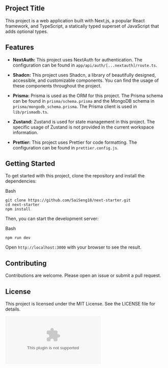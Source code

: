 ## Project Title

This project is a web application built with Next.js, a popular React framework, and TypeScript, a statically typed superset of JavaScript that adds optional types.

## Features

- **NextAuth:**  This project uses NextAuth for authentication. The configuration can be found in  `app/api/auth/[...nextauth]/route.ts`.

- **Shadcn:**  This project uses Shadcn, a library of beautifully designed, accessible, and customizable components. You can find the usage of these components throughout the project.
  
- **Prisma:**  Prisma is used as the ORM for this project. The Prisma schema can be found in  `prisma/schema.prisma`  and the MongoDB schema in  `prisma/mongodb_schema.prisma`. The Prisma client is used in  `lib/prismadb.ts`.

- **Zustand:**  Zustand is used for state management in this project. The specific usage of Zustand is not provided in the current workspace information.
- **Prettier:**  This project uses Prettier for code formatting. The configuration can be found in  `prettier.config.js`.

## Getting Started

To get started with this project, clone the repository and install the dependencies:

Bash

```
git clone https://github.com/SaiSeng18/next-starter.git
cd next-starter
npm install
```

Then, you can start the development server:

Bash

```
npm run dev
```

Open `http://localhost:3000` with your browser to see the result.

## Contributing

Contributions are welcome. Please open an issue or submit a pull request.

## License

This project is licensed under the MIT License. See the LICENSE file for details.

![Screenshot](ww.gg.com)
